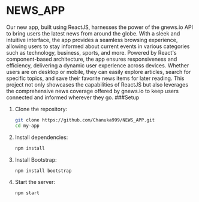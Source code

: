 # NEWS_APP
Our new app, built using ReactJS, harnesses the power of the gnews.io API to bring users the latest news from around the globe. With a sleek and intuitive interface, the app provides a seamless browsing experience, allowing users to stay informed about current events in various categories such as technology, business, sports, and more. Powered by React's component-based architecture, the app ensures responsiveness and efficiency, delivering a dynamic user experience across devices. Whether users are on desktop or mobile, they can easily explore articles, search for specific topics, and save their favorite news items for later reading. This project not only showcases the capabilities of ReactJS but also leverages the comprehensive news coverage offered by gnews.io to keep users connected and informed wherever they go.
###Setup
1. Clone the repository:
    ```bash
    git clone https://github.com/Chanuka999/NEWS_APP.git
    cd my-app
    ```
2. Install dependencies:
    ```bash
    npm install
    ```
3. Install Bootstrap:
    ```bash
    npm install bootstrap
    ```
4. Start the server:
    ```bash
    npm start
    ```
